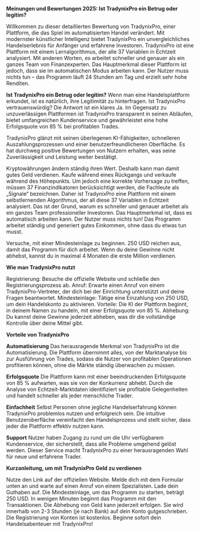**Meinungen und Bewertungen 2025: Ist TradynixPro ein Betrug oder legitim?**

Willkommen zu dieser detaillierten Bewertung von TradynixPro, einer Plattform, die das Spiel im automatisierten Handel verändert. Mit modernster künstlicher Intelligenz bietet TradynixPro ein unvergleichliches Handelserlebnis für Anfänger und erfahrene Investoren. TradynixPro ist eine Plattform mit einem Lernalgorithmus, der alle 37 Variablen in Echtzeit analysiert. Mit anderen Worten, es arbeitet schneller und genauer als ein ganzes Team von Finanzexperten. Das Hauptmerkmal dieser Plattform ist jedoch, dass sie im automatischen Modus arbeiten kann. Der Nutzer muss nichts tun – das Programm läuft 24 Stunden am Tag und erzielt sehr hohe Renditen.

**Ist TradynixPro ein Betrug oder legitim?**
Wenn man eine Handelsplattform erkundet, ist es natürlich, ihre Legitimität zu hinterfragen. Ist TradynixPro vertrauenswürdig? Die Antwort ist ein klares Ja. Im Gegensatz zu unzuverlässigen Plattformen ist TradynixPro transparent in seinen Abläufen, bietet umfangreichen Kundenservice und gewährleistet eine hohe Erfolgsquote von 85 % bei profitablen Trades.

TradynixPro glänzt mit seinen überlegenen KI-Fähigkeiten, schnelleren Auszahlungsprozessen und einer benutzerfreundlicheren Oberfläche. Es hat durchweg positive Bewertungen von Nutzern erhalten, was seine Zuverlässigkeit und Leistung weiter bestätigt.

Kryptowährungen ändern ständig ihren Wert. Deshalb kann man damit gutes Geld verdienen. Kaufe während eines Rückgangs und verkaufe während des Höhepunkts. Um jedoch eine korrekte Vorhersage zu treffen, müssen 37 Finanzindikatoren berücksichtigt werden, die Fachleute als „Signale“ bezeichnen. Daher ist TradynixPro eine Plattform mit einem selbstlernenden Algorithmus, der all diese 37 Variablen in Echtzeit analysiert. Das ist der Grund, warum es schneller und genauer arbeitet als ein ganzes Team professioneller Investoren. Das Hauptmerkmal ist, dass es automatisch arbeiten kann. Der Nutzer muss nichts tun! Das Programm arbeitet ständig und generiert gutes Einkommen, ohne dass du etwas tun musst.

Versuche, mit einer Mindesteinlage zu beginnen. 250 USD reichen aus, damit das Programm für dich arbeitet. Wenn du deine Gewinne nicht abhebst, kannst du in maximal 4 Monaten die erste Million verdienen.

**Wie man TradynixPro nutzt**

Registrierung: Besuche die offizielle Website und schließe den Registrierungsprozess ab.
Anruf: Erwarte einen Anruf von einem TradynixPro-Vertreter, der dich bei der Einrichtung unterstützt und deine Fragen beantwortet.
Mindesteinlage: Tätige eine Einzahlung von 250 USD, um dein Handelskonto zu aktivieren.
Vorteile: Die KI der Plattform beginnt, in deinem Namen zu handeln, mit einer Erfolgsquote von 85 %.
Abhebung: Du kannst deine Gewinne jederzeit abheben, was dir die vollständige Kontrolle über deine Mittel gibt.

**Vorteile von TradynixPro**

**Automatisierung**
Das herausragende Merkmal von TradynixPro ist die Automatisierung. Die Plattform übernimmt alles, von der Marktanalyse bis zur Ausführung von Trades, sodass die Nutzer von profitablen Operationen profitieren können, ohne die Märkte ständig überwachen zu müssen.

**Erfolgsquote**
Die Plattform kann mit einer beeindruckenden Erfolgsquote von 85 % aufwarten, was sie von der Konkurrenz abhebt. Durch die Analyse von Echtzeit-Marktdaten identifiziert sie profitable Gelegenheiten und handelt schneller als jeder menschliche Trader.

**Einfachheit**
Selbst Personen ohne jegliche Handelserfahrung können TradynixPro problemlos nutzen und erfolgreich sein. Die intuitive Benutzeroberfläche vereinfacht den Handelsprozess und stellt sicher, dass jeder die Plattform effektiv nutzen kann.

**Support**
Nutzer haben Zugang zu rund um die Uhr verfügbarem Kundenservice, der sicherstellt, dass alle Probleme umgehend gelöst werden. Dieser Service macht TradynixPro zu einer herausragenden Wahl für neue und erfahrene Trader.

**Kurzanleitung, um mit TradynixPro Geld zu verdienen**

Nutze den Link auf der offiziellen Website.
Melde dich mit dem Formular unten an und warte auf einen Anruf von einem Spezialisten.
Lade dein Guthaben auf. Die Mindesteinlage, um das Programm zu starten, beträgt 250 USD.
In wenigen Minuten beginnt das Programm mit den Transaktionen.
Die Abhebung von Geld kann jederzeit erfolgen. Sie wird innerhalb von 2-3 Stunden (je nach Bank) auf dein Konto gutgeschrieben.
Die Registrierung von Konten ist kostenlos.
Beginne sofort dein Handelsabenteuer mit TradynixPro!